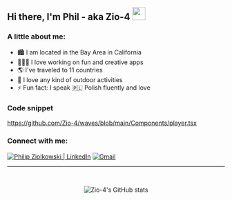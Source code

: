 ## Hi there, I'm Phil - aka Zio-4 <img src="https://raw.githubusercontent.com/MartinHeinz/MartinHeinz/master/wave.gif" width="30px">


### A little about me:

- 🏙️ I am located in the Bay Area in California
- 🧑🏻‍🎨 I love working on fun and creative apps
- 🌎 I've traveled to 11 countries
- 🌲 I love any kind of outdoor activities
- ⚡ Fun fact: I speak 🇵🇱 Polish fluently and love 

### Code snippet
https://github.com/Zio-4/waves/blob/main/Components/player.tsx

### Connect with me: 

[<img align="center" alt="Philip Ziolkowski | LinkedIn" src="https://img.shields.io/badge/LinkedIn-0077B5?style=for-the-badge&logo=linkedin&logoColor=white" style="max-width: 100%" />][linkedin]
[<img align="center" alt="Gmail" src="https://img.shields.io/badge/Gmail-D14836?style=for-the-badge&logo=gmail&logoColor=white">](mailto:philipz4848@gmail.com)

---  

<br />

<div align="center">

![Zio-4's GitHub stats](https://github-readme-stats.vercel.app/api?username=Zio-4&show_icons=true&theme=radical)
</div>

[instagram]: https://instagram.com/philteredsoul_/
[linkedin]: https://linkedin.com/in/philipziolkowski
